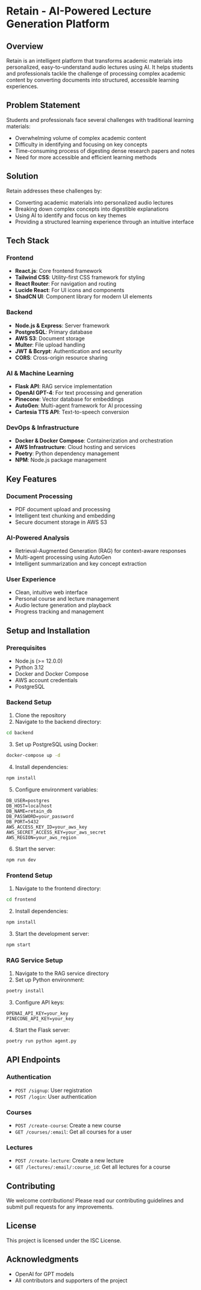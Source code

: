 # Retain - AI-Powered Lecture Generation Platform

## Overview
Retain is an intelligent platform that transforms academic materials into personalized, easy-to-understand audio lectures using AI. It helps students and professionals tackle the challenge of processing complex academic content by converting documents into structured, accessible learning experiences.

## Problem Statement
Students and professionals face several challenges with traditional learning materials:
- Overwhelming volume of complex academic content
- Difficulty in identifying and focusing on key concepts
- Time-consuming process of digesting dense research papers and notes
- Need for more accessible and efficient learning methods

## Solution
Retain addresses these challenges by:
- Converting academic materials into personalized audio lectures
- Breaking down complex concepts into digestible explanations
- Using AI to identify and focus on key themes
- Providing a structured learning experience through an intuitive interface

## Tech Stack

### Frontend
- **React.js**: Core frontend framework
- **Tailwind CSS**: Utility-first CSS framework for styling
- **React Router**: For navigation and routing
- **Lucide React**: For UI icons and components
- **ShadCN UI**: Component library for modern UI elements

### Backend
- **Node.js & Express**: Server framework
- **PostgreSQL**: Primary database
- **AWS S3**: Document storage
- **Multer**: File upload handling
- **JWT & Bcrypt**: Authentication and security
- **CORS**: Cross-origin resource sharing

### AI & Machine Learning
- **Flask API**: RAG service implementation
- **OpenAI GPT-4**: For text processing and generation
- **Pinecone**: Vector database for embeddings
- **AutoGen**: Multi-agent framework for AI processing
- **Cartesia TTS API**: Text-to-speech conversion

### DevOps & Infrastructure
- **Docker & Docker Compose**: Containerization and orchestration
- **AWS Infrastructure**: Cloud hosting and services
- **Poetry**: Python dependency management
- **NPM**: Node.js package management

## Key Features

### Document Processing
- PDF document upload and processing
- Intelligent text chunking and embedding
- Secure document storage in AWS S3

### AI-Powered Analysis
- Retrieval-Augmented Generation (RAG) for context-aware responses
- Multi-agent processing using AutoGen
- Intelligent summarization and key concept extraction

### User Experience
- Clean, intuitive web interface
- Personal course and lecture management
- Audio lecture generation and playback
- Progress tracking and management

## Setup and Installation

### Prerequisites
- Node.js (>= 12.0.0)
- Python 3.12
- Docker and Docker Compose
- AWS account credentials
- PostgreSQL

### Backend Setup
1. Clone the repository
2. Navigate to the backend directory:
```bash
cd backend
```

3. Set up PostgreSQL using Docker:
```bash
docker-compose up -d
```

4. Install dependencies:
```bash
npm install
```

5. Configure environment variables:
```env
DB_USER=postgres
DB_HOST=localhost
DB_NAME=retain_db
DB_PASSWORD=your_password
DB_PORT=5432
AWS_ACCESS_KEY_ID=your_aws_key
AWS_SECRET_ACCESS_KEY=your_aws_secret
AWS_REGION=your_aws_region
```

6. Start the server:
```bash
npm run dev
```

### Frontend Setup
1. Navigate to the frontend directory:
```bash
cd frontend
```

2. Install dependencies:
```bash
npm install
```

3. Start the development server:
```bash
npm start
```

### RAG Service Setup
1. Navigate to the RAG service directory
2. Set up Python environment:
```bash
poetry install
```

3. Configure API keys:
```env
OPENAI_API_KEY=your_key
PINECONE_API_KEY=your_key
```

4. Start the Flask server:
```bash
poetry run python agent.py
```

## API Endpoints

### Authentication
- `POST /signup`: User registration
- `POST /login`: User authentication

### Courses
- `POST /create-course`: Create a new course
- `GET /courses/:email`: Get all courses for a user

### Lectures
- `POST /create-lecture`: Create a new lecture
- `GET /lectures/:email/:course_id`: Get all lectures for a course

## Contributing
We welcome contributions! Please read our contributing guidelines and submit pull requests for any improvements.

## License
This project is licensed under the ISC License.

## Acknowledgments
- OpenAI for GPT models
- All contributors and supporters of the project
